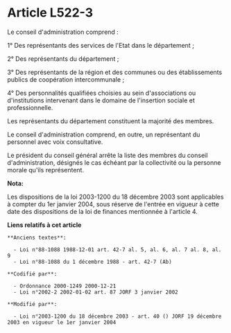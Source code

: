 # Article L522-3

Le conseil d'administration comprend :

1° Des représentants des services de l'Etat dans le département ;

2° Des représentants du département ;

3° Des représentants de la région et des communes ou des établissements publics de coopération intercommunale ;

4° Des personnalités qualifiées choisies au sein d'associations ou d'institutions intervenant dans le domaine de l'insertion
sociale et professionnelle.

Les représentants du département constituent la majorité des membres.

Le conseil d'administration comprend, en outre, un représentant du personnel avec voix consultative.

Le président du conseil général arrête la liste des membres du conseil d'administration, désignés le cas échéant par la
collectivité ou la personne morale qu'ils représentent.

**Nota:**

Les dispositions de la loi 2003-1200 du 18 décembre 2003 sont applicables à compter du 1er janvier 2004, sous réserve de
l'entrée en vigueur à cette date des dispositions de la loi de finances mentionnée à l'article 4.

**Liens relatifs à cet article**

	**Anciens textes**:

	  - Loi n°88-1088 1988-12-01 art. 42-7 al. 5, al. 6, al. 7 al. 8, al. 9
	  - Loi n°88-1088 du 1 décembre 1988 - art. 42-7 (Ab)

	**Codifié par**:

	  - Ordonnance 2000-1249 2000-12-21
	  - Loi n°2002-2 2002-01-02 art. 87 JORF 3 janvier 2002

	**Modifié par**:

	  - Loi n°2003-1200 du 18 décembre 2003 - art. 40 () JORF 19 décembre 2003 en vigueur le 1er janvier 2004
